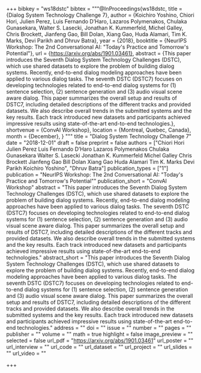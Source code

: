 +++
bibkey = "ws18dstc"
bibtex = """@InProceedings{ws18dstc,
  title = {Dialog System Technology Challenge 7},
  author = {Koichiro Yoshino, Chiori Hori, Julien Perez, Luis Fernando D’Haro, Lazaros Polymenakos, Chulaka Gunasekara, Walter S. Lasecki, Jonathan K. Kummerfeld, Michel Galley, Chris Brockett, Jianfeng Gao, Bill Dolan, Xiang Gao, Huda Alamari, Tim K. Marks, Devi Parikh and Dhruv Batra},
  year = {2018},
  booktitle = {NeurIPS Workshop: The 2nd Conversational AI: "Today's Practice and Tomorrow's Potential"},
  url = {https://arxiv.org/abs/1901.03461},
  abstract = {This paper introduces the Seventh Dialog System Technology Challenges (DSTC), which use shared datasets to explore the problem of building dialog systems. Recently, end-to-end dialog modeling approaches have been applied to various dialog tasks. The seventh DSTC (DSTC7) focuses on developing technologies related to end-to-end dialog systems for (1) sentence selection, (2) sentence generation and (3) audio visual scene aware dialog. This paper summarizes the overall setup and results of DSTC7, including detailed descriptions of the different tracks and provided datasets. We also describe overall trends in the submitted systems and the key results. Each track introduced new datasets and participants achieved impressive results using state-of-the-art end-to-end technologies.},
  shortvenue = {ConvAI Workshop},
  location = {Montreal, Quebec, Canada},
  month = {December},
}
"""
title = "Dialog System Technology Challenge 7"
date = "2018-12-01"
draft = false
preprint = false
authors = ["Chiori Hori  Julien Perez  Luis Fernando D’Haro  Lazaros Polymenakos  Chulaka Gunasekara  Walter S. Lasecki  Jonathan K. Kummerfeld  Michel Galley  Chris Brockett  Jianfeng Gao  Bill Dolan  Xiang Gao  Huda Alamari  Tim K. Marks  Devi Parikh Koichiro Yoshino", "Dhruv Batra"]
publication_types = ["1"]
publication = "NeurIPS Workshop: The 2nd Conversational AI: "Today's Practice and Tomorrow's Potential""
publication_short = "ConvAI Workshop"
abstract = "This paper introduces the Seventh Dialog System Technology Challenges (DSTC), which use shared datasets to explore the problem of building dialog systems. Recently, end-to-end dialog modeling approaches have been applied to various dialog tasks. The seventh DSTC (DSTC7) focuses on developing technologies related to end-to-end dialog systems for (1) sentence selection, (2) sentence generation and (3) audio visual scene aware dialog. This paper summarizes the overall setup and results of DSTC7, including detailed descriptions of the different tracks and provided datasets. We also describe overall trends in the submitted systems and the key results. Each track introduced new datasets and participants achieved impressive results using state-of-the-art end-to-end technologies."
abstract_short = "This paper introduces the Seventh Dialog System Technology Challenges (DSTC), which use shared datasets to explore the problem of building dialog systems. Recently, end-to-end dialog modeling approaches have been applied to various dialog tasks. The seventh DSTC (DSTC7) focuses on developing technologies related to end-to-end dialog systems for (1) sentence selection, (2) sentence generation and (3) audio visual scene aware dialog. This paper summarizes the overall setup and results of DSTC7, including detailed descriptions of the different tracks and provided datasets. We also describe overall trends in the submitted systems and the key results. Each track introduced new datasets and participants achieved impressive results using state-of-the-art end-to-end technologies."
address = ""
doi = ""
issue = ""
number = ""
pages = ""
publisher = ""
volume = ""
math = true
highlight = false
image_preview = ""
selected = false
url_pdf = "https://arxiv.org/abs/1901.03461"
url_poster = ""
url_interview = ""
url_code = ""
url_dataset = ""
url_project = ""
url_slides = ""
url_video = ""



+++
